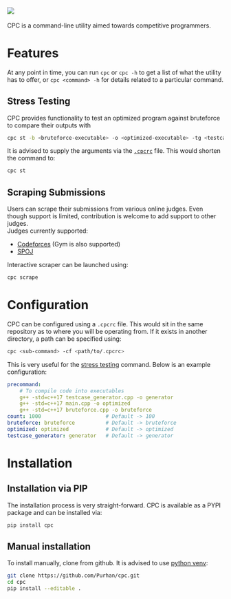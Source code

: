![](docs/banner.png)
----------------------------------------

CPC is a command-line utility aimed towards competitive programmers.

# Features

At any point in time, you can run `cpc` or `cpc -h` to get a list of what the utility has to offer, or `cpc <command> -h` for details related to a particular command.

## Stress Testing

CPC provides functionality to test an optimized program against bruteforce to compare their outputs with 

```bash
cpc st -b <bruteforce-executable> -o <optimized-executable> -tg <testcase-generator>
```

It is advised to supply the arguments via the [`.cpcrc`](#Configuration) file. This would shorten the command to:

```bash
cpc st
```

## Scraping Submissions

Users can scrape their submissions from various online judges. Even though support is limited, contribution is welcome to add support to other judges.  
Judges currently supported:
- [Codeforces](codeforces.com/) (Gym is also supported)
- [SPOJ](spoj.com/)

Interactive scraper can be launched using:

```bash
cpc scrape
```

# Configuration

CPC can be configured using a `.cpcrc` file. This would sit in the same repository as to where you will be operating from. If it exists in another directory, a path can be specified using:

```bash
cpc <sub-command> -cf <path/to/.cpcrc>
```

This is very useful for the [stress testing](#stress-testing) command. Below is an example configuration:

```yaml
precommand: 
    # To compile code into executables
    g++ -std=c++17 testcase_generator.cpp -o generator
    g++ -std=c++17 main.cpp -o optimized
    g++ -std=c++17 bruteforce.cpp -o bruteforce
count: 1000                     # Default -> 100
bruteforce: bruteforce          # Default -> bruteforce
optimized: optimized            # Default -> optimized
testcase_generator: generator   # Default -> generator
```

# Installation

## Installation via PIP

The installation process is very straight-forward. CPC is available as a PYPI package and can be installed via:

```bash
pip install cpc
```

## Manual installation

To install manually, clone from github. It is advised to use [python venv](https://docs.python.org/3/library/venv.html):

```bash
git clone https://github.com/Purhan/cpc.git
cd cpc
pip install --editable .
```
